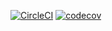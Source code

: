[![CircleCI](https://dl.circleci.com/status-badge/img/circleci/PwhkfHZwYahh6E9U7bgAfN/5qQGg1dTQ7Zr8shdiBqBGv/tree/develop.svg?style=svg)](https://dl.circleci.com/status-badge/redirect/circleci/PwhkfHZwYahh6E9U7bgAfN/5qQGg1dTQ7Zr8shdiBqBGv/tree/develop)
[![codecov](https://codecov.io/gh/fiston-user/chatty-backend/graph/badge.svg?token=P7JTKH0QI6)](https://codecov.io/gh/fiston-user/chatty-backend)